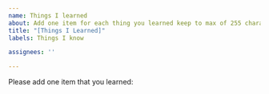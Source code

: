 ```yaml
---
name: Things I learned
about: Add one item for each thing you learned keep to max of 255 characters
title: "[Things I Learned]"
labels: Things I know

assignees: ''

---
```


Please add one item that you learned:
